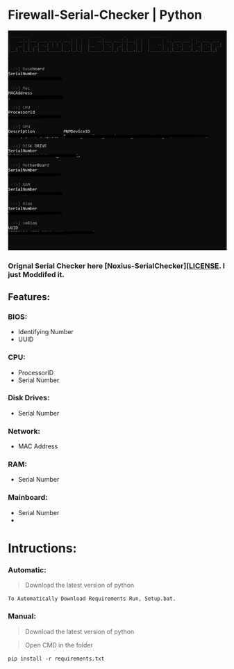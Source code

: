 #  Firewall-Serial-Checker | Python
![image](https://github.com/Tap1337/Firewall-SerialChecker/blob/main/Images/image.png)
### Orignal Serial Checker here [Noxius-SerialChecker]([LICENSE](https://github.com/rotomicora/Noxius-SerialChecker). I just Moddifed it.
## Features:

 ### BIOS:
   - Identifying Number
   - UUID

 ### CPU:
   - ProcessorID
   - Serial Number

 ### Disk Drives:
   - Serial Number
   
 ### Network:
   - MAC Address
   
 ### RAM:
   - Serial Number
   
 ### Mainboard:
   - Serial Number
   - 
# Intructions:  

### Automatic:
> Download the latest version of python  
```
To Automatically Download Requirements Run, Setup.bat.
```
### Manual:
> Download the latest version of python

> Open CMD in the folder
```
pip install -r requirements.txt
```
